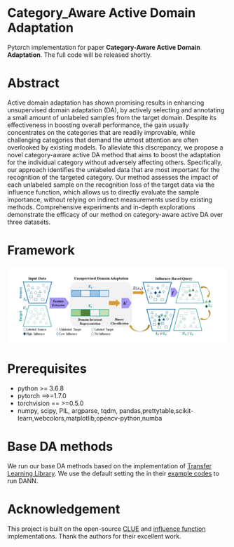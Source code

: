 # Category_Aware Active Domain Adaptation
Pytorch implementation for paper **Category-Aware Active Domain Adaptation**. The full code will be released shortly.

# Abstract
Active domain adaptation has shown promising results in enhancing unsupervised domain adaptation (DA), by actively selecting and annotating a small amount of unlabeled samples from the target domain. Despite its effectiveness in boosting overall performance, the gain usually concentrates on the categories that are readily improvable, while challenging categories that demand the utmost attention are often overlooked by existing models. To alleviate this discrepancy, we propose a novel category-aware active DA method that aims to boost the adaptation for the individual category without adversely affecting others. Specifically, our approach identifies the unlabeled data that are most important for the recognition of the targeted category. Our method assesses the impact of each unlabeled sample on the recognition loss of the target data via the influence function, which allows us to directly evaluate the sample importance, without relying on indirect measurements used by existing methods. Comprehensive experiments and in-depth explorations demonstrate the efficacy of our method on category-aware active DA over three datasets.

# Framework
![Alt text](framework.jpg?raw=true "Title")


# Prerequisites
- python >= 3.6.8
- pytorch ==>=1.7.0
- torchvision == >=0.5.0
- numpy, scipy, PIL, argparse, tqdm, pandas,prettytable,scikit-learn,webcolors,matplotlib,opencv-python,numba

# Base DA methods
We run our base DA methods based on the implementation of [Transfer Learning Library](https://github.com/thuml/Transfer-Learning-Library).
We use the default setting the in their [example codes](https://github.com/thuml/Transfer-Learning-Library/tree/master/examples/domain_adaptation/image_classification) to run DANN.




# Acknowledgement
This project is built on the open-source [CLUE](https://github.com/virajprabhu/CLUE) and [influence function](https://github.com/brandeis-machine-learning/influence-fairness) implementations. Thank the authors for their excellent work.

